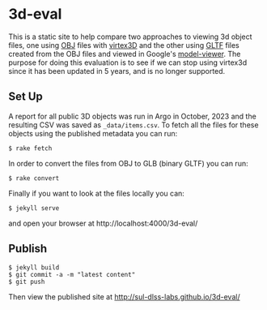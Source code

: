 # 3d-eval

This is a static site to help compare two approaches to viewing 3d object files, one using [OBJ] files with [virtex3D] and the other using [GLTF] files created from the OBJ files and viewed in Google's [model-viewer]. The purpose for doing this evaluation is to see if we can stop using virtex3d since it has been updated in 5 years, and is no longer supported.

## Set Up

A report for all public 3D objects was run in Argo in October, 2023 and the resulting CSV was saved as `_data/items.csv`.  To fetch all the files for these objects using the published metadata you can run:

```shell
$ rake fetch
```

In order to convert the files from OBJ to GLB (binary GLTF) you can run:

```shell
$ rake convert
```

Finally if you want to look at the files locally you can:

```shell
$ jekyll serve
```

and open your browser at http://localhost:4000/3d-eval/

## Publish

```shell
$ jekyll build
$ git commit -a -m "latest content"
$ git push
```

Then view the published site at http://sul-dlss-labs.github.io/3d-eval/

[OBJ]: https://en.wikipedia.org/wiki/Wavefront_.obj_file
[GLTF]: https://en.wikipedia.org/wiki/GlTF
[virtex3d]: https://github.com/edsilv/virtex
[model-viewer]: https://modelviewer.dev/
